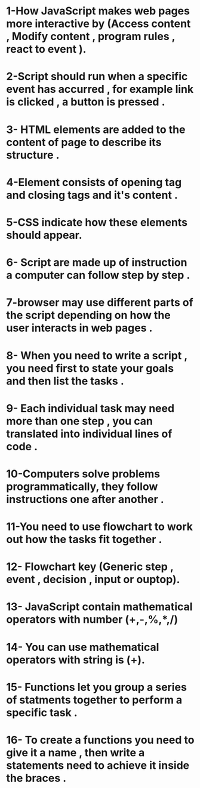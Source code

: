 # 1-How JavaScript makes web pages more interactive by (Access content , Modify content , program rules , react to event ).

# 2-Script should run when a specific event has accurred , for example link is clicked , a button is pressed .

# 3- HTML elements are added to the content of page to describe its structure .

# 4-Element consists of opening tag and closing tags and it's content . 

# 5-CSS indicate how these elements should appear.

# 6- Script are made up of instruction a computer can follow step by step .

# 7-browser may use different parts of the script depending on how the user interacts in web pages .

# 8- When you need to write a script , you  need first to state your goals and then list the tasks . 

# 9- Each individual task may need more than one step , you can translated into individual lines of code . 

# 10-Computers solve problems programmatically, they follow instructions one after another .

# 11-You need to use flowchart to work out how the tasks fit together .

# 12- Flowchart key (Generic step , event , decision , input or ouptop).

# 13- JavaScript contain mathematical operators with number (+,-,%,*,/)

# 14- You can use mathematical operators with string is (+).

# 15- Functions let you group a series of statments together to perform a specific task . 

# 16- To create a functions you need to give it a name , then write a statements need to achieve it inside the braces .
